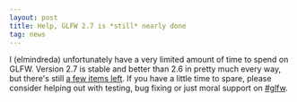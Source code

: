```yaml
---
layout: post
title: Help, GLFW 2.7 is *still* nearly done
tag: news
---
```


I (elmindreda) unfortunately have a very limited amount of time to spend
on GLFW.
Version 2.7 is stable and better than 2.6 in pretty much every way, but there's
still [a few items left](http://wiki.glfw.org/wiki/TODO_for_GLFW_2.7).
If you have a little time to spare, please consider helping out with testing,
bug fixing or just moral support on [#glfw](community.html).
